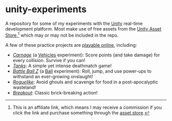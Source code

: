 # unity-experiments

A repository for some of my experiments with the [Unity](https://unity.com) real-time development platform. Most make use of free assets from the [Unity Asset Store](https://assetstore.unity.com/?aid=1100lIqr),[^1] which may or may not be included in the repo.

A few of these practice projects are [playable online](https://play.unity.com/u/theDrake), including:

- [_Carnage_](https://play.unity.com/mg/other/carnage-j) (a [Vehicles](https://github.com/theDrake/unity-experiments/tree/master/Vehicles) experiment): Score points (and take damage) for every collision. Survive if you can!
- [_Tanks_](https://play.unity.com/mg/other/tanks-t33): A simple yet intense deathmatch game!
- [_Battle Ball Z_](https://play.unity.com/mg/other/battle-ball-z) (a [Ball](https://github.com/theDrake/unity-experiments/tree/master/Ball) experiment): Roll, jump, and use power-ups to withstand an ever-growing onslaught!
- [_Roguelike_](https://play.unity.com/mg/other/roguelike-4): Avoid ghouls and scavenge for food in a post-apocalyptic wasteland!
- [_Breakout_](https://play.unity.com/mg/other/breakout-43): Classic brick-breaking action!

[^1]: This is an affiliate link, which means I may receive a commission if you click the link and purchase something through the [asset store](https://assetstore.unity.com/?aid=1100lIqr).

